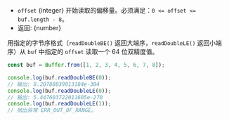 <!-- YAML
added: v0.11.15
changes:
  - version: v10.0.0
    pr-url: https://github.com/nodejs/node/pull/18395
    description: Removed `noAssert` and no implicit coercion of the offset
                 to `uint32` anymore.
-->

* `offset` {integer} 开始读取的偏移量。必须满足：`0 <= offset <= buf.length - 8`。
* 返回: {number}

用指定的字节序格式（`readDoubleBE()` 返回大端序，`readDoubleLE()` 返回小端序）从 `buf` 中指定的 `offset` 读取一个 64 位双精度值。

```js
const buf = Buffer.from([1, 2, 3, 4, 5, 6, 7, 8]);

console.log(buf.readDoubleBE(0));
// 输出: 8.20788039913184e-304
console.log(buf.readDoubleLE(0));
// 输出: 5.447603722011605e-270
console.log(buf.readDoubleLE(1));
// 抛出异常 ERR_OUT_OF_RANGE。
```


